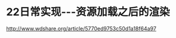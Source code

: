 22日常实现---资源加载之后的渲染
================================================================================
http://www.wdshare.org/article/5770ed9753c50d1a18f64a97
